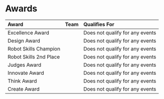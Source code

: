 # Awards

| Award | Team | Qualifies For |
| :--------------- | :-------------- | :--------------- |
| Excellence Award | | Does not qualify for any events |
| Design Award | | Does not qualify for any events |
| Robot Skills Champion | | Does not qualify for any events |
| Robot Skills 2nd Place | | Does not qualify for any events |
| Judges Award | | Does not qualify for any events |
| Innovate Award | | Does not qualify for any events |
| Think Award | | Does not qualify for any events |
| Create Award | | Does not qualify for any events |
